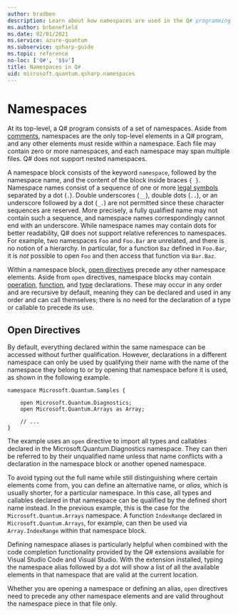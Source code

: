 ```yaml
---
author: bradben
description: Learn about how namespaces are used in the Q# programming language.
ms.author: brbenefield
ms.date: 02/01/2021
ms.service: azure-quantum
ms.subservice: qsharp-guide
ms.topic: reference
no-loc: ['Q#', '$$v']
title: Namespaces in Q#
uid: microsoft.quantum.qsharp.namespaces
---
```


# Namespaces

At its top-level, a Q# program consists of a set of namespaces. Aside from [comments](xref:microsoft.quantum.qsharp.comments#comments), namespaces are the only top-level elements in a Q# program, and any other elements must reside within a namespace. 
Each file may contain zero or more namespaces, and each namespace may span multiple files. Q# does not support nested namespaces.

A namespace block consists of the keyword `namespace`, followed by the namespace name, and the content of the block inside braces `{ }`. 
Namespace names consist of a sequence of one or more [legal symbols](xref:microsoft.quantum.qsharp.expressions-overview#identifiers) separated by a dot (`.`).
Double underscores (`__`), double dots (`..`), or an underscore followed by a dot (`_.`) are not permitted since these character sequences are reserved. More precisely, a fully qualified name may not contain such a sequence, and namespace names correspondingly cannot end with an underscore.
While namespace names may contain dots for better readability, Q# does not support relative references to namespaces. For example, two namespaces `Foo` and `Foo.Bar` are unrelated, and there is no notion of a hierarchy. In particular, for a function `Baz` defined in `Foo.Bar`, it is *not* possible to open `Foo` and then access that function via `Bar.Baz`. 

Within a namespace block, [open directives](#open-directives) precede any other namespace elements. 
Aside from `open` directives, namespace blocks may contain [operation](xref:microsoft.quantum.qsharp.callabledeclarations#callable-declarations), [function](xref:microsoft.quantum.qsharp.callabledeclarations#callable-declarations), and [type](xref:microsoft.quantum.qsharp.typedeclarations#type-declarations) declarations. These may occur in any order and are recursive by default, meaning they can be declared and used in any order and can call themselves; there is no need for the declaration of a type or callable to precede its use.

## Open Directives

By default, everything declared within the same namespace can be accessed without further qualification. However, declarations in a different namespace can only be used by qualifying their name with the name of the namespace they belong to or by opening that namespace before it is used, as shown in the following example.  

```qsharp
namespace Microsoft.Quantum.Samples {
    
    open Microsoft.Quantum.Diagnostics;
    open Microsoft.Quantum.Arrays as Array; 

    // ...
}
```

The example uses an `open` directive to import all types and callables declared in the Microsoft.Quantum.Diagnostics namespace. They can then be referred to by their unqualified name unless that name conflicts with a declaration in the namespace block or another opened namespace. 

To avoid typing out the full name while still distinguishing where certain elements come from, you can define an alternative name, or *alias*, which is usually shorter, for a particular namespace. In this case, all types and callables declared in that namespace can be qualified by the defined short name instead. 
In the previous example, this is the case for the `Microsoft.Quantum.Arrays` namespace. A function `IndexRange` declared in `Microsoft.Quantum.Arrays`, for example, can then be used via `Array.IndexRange` within that namespace block.

Defining namespace aliases is particularly helpful when combined with the code completion functionality provided by the Q# extensions available for Visual Studio Code and Visual Studio. With the extension installed, typing the namespace alias followed by a dot will show a list of all the available elements in that namespace that are valid at the current location.  

Whether you are opening a namespace or defining an alias, `open` directives need to precede any other namespace elements and are valid throughout the namespace piece in that file only.



